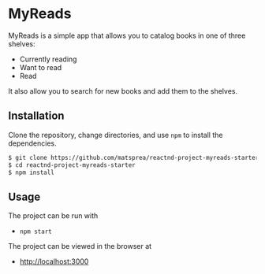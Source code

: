# MyReads

MyReads is a simple app that allows you to catalog books in one of three shelves:

- Currently reading
- Want to read
- Read

It also allow you to search for new books and add them to the shelves.

## Installation

Clone the repository, change directories, and use `npm` to install the dependencies.

```bash
$ git clone https://github.com/matsprea/reactnd-project-myreads-starter.git
$ cd reactnd-project-myreads-starter
$ npm install
```

## Usage

The project can be run with

- `npm start`

The project can be viewed in the browser at

- [http://localhost:3000](http://localhost:3000)